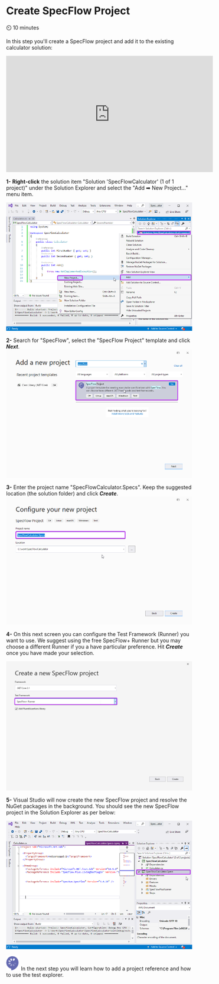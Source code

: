 Create SpecFlow Project
=======================

⏲️ 10 minutes

In this step you'll create a SpecFlow project and add it to the existing calculator solution:

<iframe width="560" height="315" src="https://www.youtube.com/embed/EbrZ3XDbkk8" frameborder="0" allow="accelerometer; autoplay; clipboard-write; encrypted-media; gyroscope; picture-in-picture" allowfullscreen></iframe>


**1-** **Right-click** the solution item "Solution 'SpecFlowCalculator' (1 of 1 project)" under the Solution Explorer and select the "Add ➡ New Project..." menu item.  

![Add new project menu](../_static/step3/add_new_project_menuv2.png)

**2-** Search for "SpecFlow", select the "SpecFlow Project" template and click ***Next***.  
![Add new SpecFlow project](../_static/step3/add_new_project_specflowv2.png)  

**3-** Enter the project name "SpecFlowCalculator.Specs". Keep the suggested location (the solution folder) and click ***Create***.  
![Configure SpecFlow Project](../_static/step3/configure_specflow_projectv2.png)  

**4-** On this next screen you can configure the Test Framework (Runner) you want to use. We suggest using the free SpecFlow+ Runner but you may choose a different Runner if you a have particular preference. Hit ***Create*** once you have made your selection. 

![Configure SpecFlow Project Settings](../_static/step3/configure_specflow_project_settingsv2.png)  

**5-** Visual Studio will now create the new SpecFlow project and resolve the NuGet packages in the background.
You should see the new SpecFlow project in the Solution Explorer as per below:  

![SpecFlow Project Created](../_static/step3/solution_explorer_with_specsv2.png)

![Specflow logo](../_static/step1/specflow_logov2.png) In the next step you will learn how to add a project reference and how to use the test explorer.